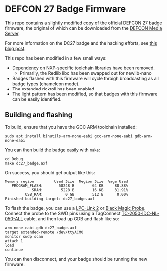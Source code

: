 # DEFCON 27 Badge Firmware

This repo contains a slightly modified copy of the official DEFCON 27 badge firmware,
the original of which can be downloaded from the
[DEFCON Media Server](https://media.defcon.org/DEF%20CON%2027/DEF%20CON%2027%20badge/Firmware/).

For more information on the DC27 badge and the hacking efforts, see
[this blog post](https://rhye.org/post/defcon-27-badge-writeup/).

This repo has been modified in a few small ways:

- Dependency on NXP-specific toolchain libraries have been removed.
    - Primarily, the Redlib libc has been swapped out for newlib-nano
- Badges flashed with this firmware will cycle throigh broadcasting as all badge types (chameleon mode).
- The extended rickroll has been enabled
- The light pattern has been modified, so that badges with this firmware can be easily identified.

## Building and flashing

To build, ensure that you have the GCC ARM toolchain installed:

```
sudo apt install binutils-arm-none-eabi gcc-arm-none-eabi gdb-arm-none-eabi
```

You can then build the badge easily with `make`:

```
cd Debug
make dc27_badge.axf
```

On success, you should get output like this:

```
Memory region         Used Size  Region Size  %age Used
   PROGRAM_FLASH:       58248 B        64 KB     88.88%
            SRAM:        5228 B        16 KB     31.91%
         USB_RAM:          0 GB        512 B      0.00%
Finished building target: dc27_badge.axf
```

To flash the badge, you can use a
[LPC-Link 2](https://twitter.com/joegrand/status/1157036422454362112)
or
[Black Magic Probe](https://1bitsquared.com/products/black-magic-probe).
Connect the probe to the SWD pins using a TagConnect
[TC-2050-IDC-NL-050-ALL](http://www.tag-connect.com/TC2050-IDC-NL-050-ALL)
cable, and then load up GDB and flash like so:

```
arm-none-eabi-gdb dc27_badge.axf
target extended-remote /dev/ttyACM0
monitor swdp scan
attach 1
load
continue
```

You can then disconnect, and your badge should be running the new firmware.
